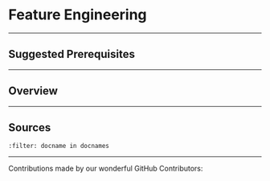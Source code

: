 # Feature Engineering



---

## Suggested Prerequisites

---

## Overview

---

## Sources

```{bibliography}
:filter: docname in docnames
```

---

Contributions made by our wonderful GitHub Contributors: 